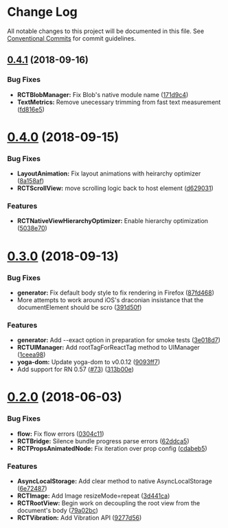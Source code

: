 # Change Log

All notable changes to this project will be documented in this file.
See [Conventional Commits](https://conventionalcommits.org) for commit guidelines.

<a name="0.4.1"></a>
## [0.4.1](https://github.com/vincentriemer/react-native-dom/compare/v0.4.0...v0.4.1) (2018-09-16)


### Bug Fixes

* **RCTBlobManager:** Fix Blob's native module name ([171d9c4](https://github.com/vincentriemer/react-native-dom/commit/171d9c4))
* **TextMetrics:** Remove unecessary trimming from fast text measurement ([fd816e5](https://github.com/vincentriemer/react-native-dom/commit/fd816e5))




<a name="0.4.0"></a>
# [0.4.0](https://github.com/vincentriemer/react-native-dom/compare/v0.3.0...v0.4.0) (2018-09-15)


### Bug Fixes

* **LayoutAnimation:** Fix layout animations with heirarchy optimizer ([8a158af](https://github.com/vincentriemer/react-native-dom/commit/8a158af))
* **RCTScrollView:** move scrolling logic back to host element ([d629031](https://github.com/vincentriemer/react-native-dom/commit/d629031))


### Features

* **RCTNativeViewHierarchyOptimizer:** Enable hierarchy optimization ([5038e70](https://github.com/vincentriemer/react-native-dom/commit/5038e70))




<a name="0.3.0"></a>
# [0.3.0](https://github.com/vincentriemer/react-native-dom/compare/v0.2.0...v0.3.0) (2018-09-13)


### Bug Fixes

* **generator:** Fix default body style to fix rendering in Firefox ([87fd468](https://github.com/vincentriemer/react-native-dom/commit/87fd468))
* More attempts to work around iOS's draconian insistance that the documentElement should be scro ([391d50f](https://github.com/vincentriemer/react-native-dom/commit/391d50f))


### Features

* **generator:** Add --exact option in preparation for smoke tests ([3e018d7](https://github.com/vincentriemer/react-native-dom/commit/3e018d7))
* **RCTUIManager:** Add rootTagForReactTag method to UIManager ([1ceea98](https://github.com/vincentriemer/react-native-dom/commit/1ceea98))
* **yoga-dom:** Update yoga-dom to v0.0.12 ([9093ff7](https://github.com/vincentriemer/react-native-dom/commit/9093ff7))
* Add support for RN 0.57 ([#73](https://github.com/vincentriemer/react-native-dom/issues/73)) ([313b00e](https://github.com/vincentriemer/react-native-dom/commit/313b00e))




<a name="0.2.0"></a>
# [0.2.0](https://github.com/vincentriemer/react-native-dom/compare/v0.1.2...v0.2.0) (2018-06-03)


### Bug Fixes

* **flow:** Fix flow errors ([0304c11](https://github.com/vincentriemer/react-native-dom/commit/0304c11))
* **RCTBridge:** Silence bundle progress parse errors ([62ddca5](https://github.com/vincentriemer/react-native-dom/commit/62ddca5))
* **RCTPropsAnimatedNode:** Fix iteration over prop config ([cdabeb5](https://github.com/vincentriemer/react-native-dom/commit/cdabeb5))


### Features

* **AsyncLocalStorage:** Add clear method to native AsyncLocalStorage ([6e72487](https://github.com/vincentriemer/react-native-dom/commit/6e72487))
* **RCTImage:** Add Image resizeMode=repeat ([3d441ca](https://github.com/vincentriemer/react-native-dom/commit/3d441ca))
* **RCTRootView:** Begin work on decoupling the root view from the document's body ([79a02bc](https://github.com/vincentriemer/react-native-dom/commit/79a02bc))
* **RCTVibration:** Add Vibration API ([9277d56](https://github.com/vincentriemer/react-native-dom/commit/9277d56))
